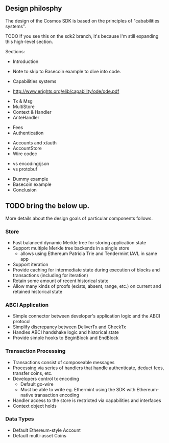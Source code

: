 ## Design philosphy

The design of the Cosmos SDK is based on the principles of "cababilities systems".

TODO If you see this on the sdk2 branch, it's because I'm still expanding this high-level section.

Sections:

* Introduction
 - Note to skip to Basecoin example to dive into code.
* Capabilities systems
 - http://www.erights.org/elib/capability/ode/ode.pdf
* Tx & Msg
* MultiStore
* Context & Handler
* AnteHandler
 - Fees
 - Authentication
* Accounts and x/auth
* AccountStore
* Wire codec
 - vs encoding/json
 - vs protobuf
* Dummy example
* Basecoin example
* Conclusion

## ######################################
## TODO bring the below up.

More details about the design goals of particular components follows.

### Store

- Fast balanced dynamic Merkle tree for storing application state
- Support multiple Merkle tree backends in a single store 
    - allows using Ethereum Patricia Trie and Tendermint IAVL in same app
- Support iteration
- Provide caching for intermediate state during execution of blocks and transactions (including for iteration)
- Retain some amount of recent historical state
- Allow many kinds of proofs (exists, absent, range, etc.) on current and retained historical state

### ABCI Application

- Simple connector between developer's application logic and the ABCI protocol
- Simplify discrepancy between DeliverTx and CheckTx
- Handles ABCI handshake logic and historical state
- Provide simple hooks to BeginBlock and EndBlock 

### Transaction Processing

- Transactions consist of composeable messages 
- Processing via series of handlers that handle authenticate, deduct fees, transfer coins, etc.
- Developers control tx encoding
    - Default go-wire
    - Must be able to write eg. Ethermint using the SDK with Ethereum-native transaction encoding
- Handler access to the store is restricted via capabilities and interfaces
- Context object holds

### Data Types

- Default Ethereum-style Account 
- Default multi-asset Coins



